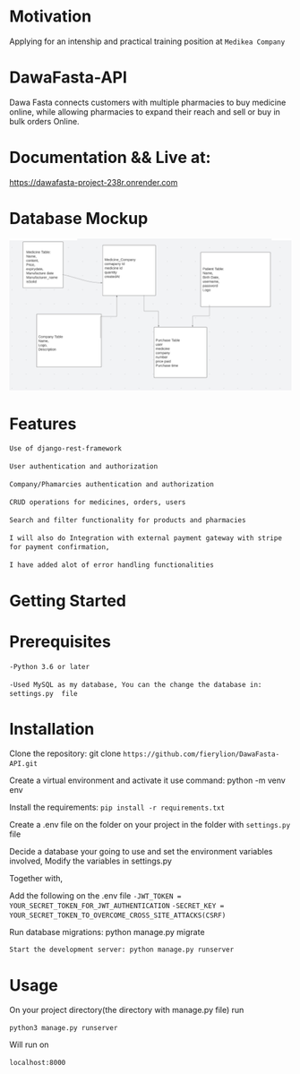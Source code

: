 # Motivation

Applying for an intenship and practical training position at `Medikea Company`

# DawaFasta-API
Dawa Fasta connects customers with multiple pharmacies to buy medicine online, while allowing pharmacies to expand their reach and sell or buy in bulk orders Online.

# Documentation && Live at:
   
  https://dawafasta-project-238r.onrender.com
  
# Database Mockup

![Database Mockup](https://github.com/fierylion/DawaFasta-API/blob/main/Database%20Mockup.png)
     
# Features

	Use of django-rest-framework
	
	User authentication and authorization
	
	Company/Phamarcies authentication and authorization
	
	CRUD operations for medicines, orders, users
	
	Search and filter functionality for products and pharmacies
	
	I will also do Integration with external payment gateway with stripe for payment confirmation,
	
	I have added alot of error handling functionalities
	
# Getting Started

# Prerequisites

	-Python 3.6 or later
	
	-Used MySQL as my database, You can the change the database in:  settings.py  file

# Installation

Clone the repository: git clone `https://github.com/fierylion/DawaFasta-API.git`

Create a virtual environment and activate it use command: python -m venv env 

Install the requirements: `pip install -r requirements.txt`

Create a .env file on the folder on your project in the folder with `settings.py` file

Decide a database your going to use and set the environment variables involved, Modify the variables in settings.py

Together with,

Add the following on the .env file
	`-JWT_TOKEN = YOUR_SECRET_TOKEN_FOR_JWT_AUTHENTICATION`
	`-SECRET_KEY = YOUR_SECRET_TOKEN_TO_OVERCOME_CROSS_SITE_ATTACKS(CSRF)`

Run database migrations: python manage.py migrate

	Start the development server: python manage.py runserver
	
# Usage

On your project directory(the directory with manage.py file) run 

 `python3 manage.py runserver`
 
Will run on 

`localhost:8000`
	
	
	
	
	
